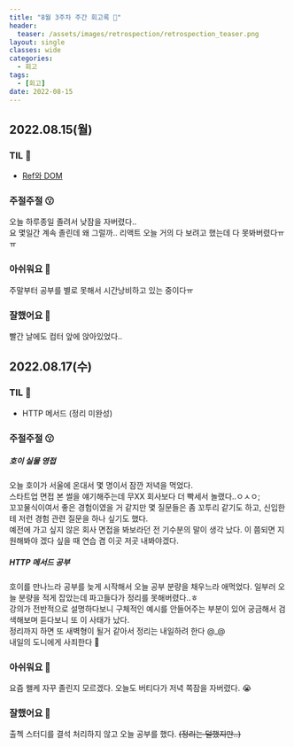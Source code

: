```yaml
---
title: "8월 3주차 주간 회고록 🙂"
header:
  teaser: /assets/images/retrospection/retrospection_teaser.png
layout: single
classes: wide
categories:
  - 회고
tags:
  - [회고]
date: 2022-08-15
---
```


## 2022.08.15(월)

### TIL 🧐

- [Ref와 DOM](https://ko.reactjs.org/docs/refs-and-the-dom.html)

### 주절주절 😗

오늘 하루종일 졸려서 낮잠을 자버렸다..  
요 몇일간 계속 졸린데 왜 그럴까.. 리액트 오늘 거의 다 보려고 했는데 다 못봐버렸다ㅠㅠ

### 아쉬워요 🙁

주말부터 공부를 별로 못해서 시간낭비하고 있는 중이다ㅠ

### 잘했어요 🙂

빨간 날에도 컴터 앞에 앉아있었다..

## 2022.08.17(수)

### TIL 🧐

- HTTP 메서드 (정리 미완성)

### 주절주절 😗

##### 호이 실물 영접

오늘 호이가 서울에 온대서 몇 명이서 잠깐 저녁을 먹었다.  
스타트업 면접 본 썰을 얘기해주는데 무XX 회사보다 더 빡세서 놀랬다..ㅇㅅㅇ;  
꼬꼬물식이여서 좋은 경험이였을 거 같지만 몇 질문들은 좀 꼬투리 같기도 하고, 신입한테 저런 경험 관련 질문을 하나 싶기도 했다.  
예전에 가고 싶지 않은 회사 면접을 봐보라던 전 기수분의 말이 생각 났다. 이 쯤되면 지원해봐야 겠다 싶을 때 연습 겸 이곳 저곳 내봐야겠다.

##### HTTP 메서드 공부

호이를 만나느라 공부를 늦게 시작해서 오늘 공부 분량을 채우느라 애먹었다. 일부러 오늘 분량을 적게 잡았는데 파고들다가 정리를 못해버렸다..ㅎ  
강의가 전반적으로 설명하다보니 구체적인 예시를 안들어주는 부분이 있어 궁금해서 검색해보며 듣다보니 또 이 사태가 났다.  
정리까지 하면 또 새벽형이 될거 같아서 정리는 내일하려 한다 @\_@  
내일의 도니에게 사죄한다 🍎

### 아쉬워요 🙁

요즘 왤케 자꾸 졸린지 모르겠다. 오늘도 버티다가 저녁 쪽잠을 자버렸다. 😭

### 잘했어요 🙂

출첵 스터디를 결석 처리하지 않고 오늘 공부를 했다. <s>(정리는 덜했지만..)</s>
